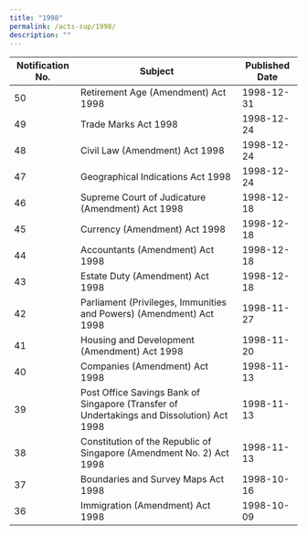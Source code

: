 ```yaml
---
title: "1998"
permalink: /acts-sup/1998/
description: ""
---
```

|Notification No.|Subject|Published Date|
|---|---|---|
|50|Retirement Age (Amendment) Act 1998|1998-12-31|
|49|Trade Marks Act 1998|1998-12-24|
|48|Civil Law (Amendment) Act 1998|1998-12-24|
|47|Geographical Indications Act 1998|1998-12-24|
|46|Supreme Court of Judicature (Amendment) Act 1998|1998-12-18|
|45|Currency (Amendment) Act 1998|1998-12-18|
|44|Accountants (Amendment) Act 1998|1998-12-18|
|43|Estate Duty (Amendment) Act 1998|1998-12-18|
|42|Parliament (Privileges, Immunities and Powers) (Amendment) Act 1998|1998-11-27|
|41|Housing and Development (Amendment) Act 1998|1998-11-20|
|40|Companies (Amendment) Act 1998|1998-11-13|
|39|Post Office Savings Bank of Singapore (Transfer of Undertakings and Dissolution) Act 1998|1998-11-13|
|38|Constitution of the Republic of Singapore (Amendment No. 2) Act 1998|1998-11-13|
|37|Boundaries and Survey Maps Act 1998|1998-10-16|
|36|Immigration (Amendment) Act 1998|1998-10-09|